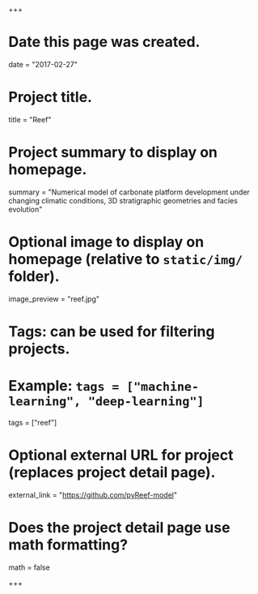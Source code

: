 +++
# Date this page was created.
date = "2017-02-27"

# Project title.
title = "Reef"

# Project summary to display on homepage.
summary = "Numerical model of carbonate platform development under changing climatic conditions, 3D stratigraphic geometries and facies evolution"

# Optional image to display on homepage (relative to `static/img/` folder).
image_preview = "reef.jpg"

# Tags: can be used for filtering projects.
# Example: `tags = ["machine-learning", "deep-learning"]`
tags = ["reef"]

# Optional external URL for project (replaces project detail page).
external_link = "https://github.com/pyReef-model"

# Does the project detail page use math formatting?
math = false

+++
